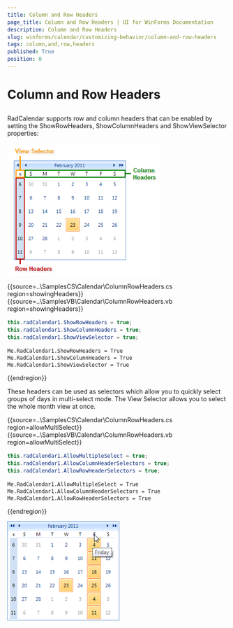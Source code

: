 ```yaml
---
title: Column and Row Headers
page_title: Column and Row Headers | UI for WinForms Documentation
description: Column and Row Headers
slug: winforms/calendar/customizing-behavior/column-and-row-headers
tags: column,and,row,headers
published: True
position: 0
---
```


# Column and Row Headers



## 

RadCalendar supports row and column headers that can be enabled by setting the ShowRowHeaders, ShowColumnHeaders and ShowViewSelector properties:
       

![calendar-customizing-behavior-column-and-row-headers 001](images/calendar-customizing-behavior-column-and-row-headers001.png)

 
{{source=..\SamplesCS\Calendar\ColumnRowHeaders.cs region=showingHeaders}} 
{{source=..\SamplesVB\Calendar\ColumnRowHeaders.vb region=showingHeaders}} 

````C#
this.radCalendar1.ShowRowHeaders = true;
this.radCalendar1.ShowColumnHeaders = true;
this.radCalendar1.ShowViewSelector = true;

````
````VB.NET
Me.RadCalendar1.ShowRowHeaders = True
Me.RadCalendar1.ShowColumnHeaders = True
Me.RadCalendar1.ShowViewSelector = True

````

{{endregion}} 

These headers can be used as selectors which allow you to quickly select groups of days in multi-select mode. The View Selector allows you to select the whole month view at once.


{{source=..\SamplesCS\Calendar\ColumnRowHeaders.cs region=allowMultiSelect}} 
{{source=..\SamplesVB\Calendar\ColumnRowHeaders.vb region=allowMultiSelect}} 

````C#
this.radCalendar1.AllowMultipleSelect = true;
this.radCalendar1.AllowColumnHeaderSelectors = true;
this.radCalendar1.AllowRowHeaderSelectors = true;

````
````VB.NET
Me.RadCalendar1.AllowMultipleSelect = True
Me.RadCalendar1.AllowColumnHeaderSelectors = True
Me.RadCalendar1.AllowRowHeaderSelectors = True

````

{{endregion}} 

![calendar-customizing-behavior-column-and-row-headers 002](images/calendar-customizing-behavior-column-and-row-headers002.png)
